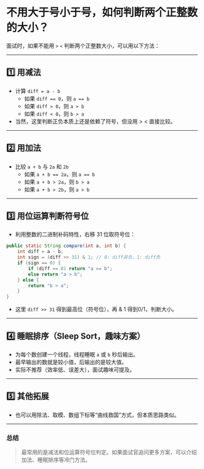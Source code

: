# 不用大于号小于号，如何判断两个正整数的大小？

面试时，如果不能用 `>` `<` 判断两个正整数大小，可以用以下方法：

---

## 1️⃣ 用减法

- 计算 `diff = a - b`
    - 如果 `diff == 0`，则 `a == b`
    - 如果 `diff > 0`，则 `a > b`
    - 如果 `diff < 0`，则 `b > a`
- 当然，这里判断正负本质上还是依赖了符号，但没用 > < 直接比较。

---

## 2️⃣ 用加法

- 比较 `a + b` 与 `2a` 和 `2b`
    - 如果 `a + b == 2a`，则 `a == b`
    - 如果 `a + b > 2a`，则 `b > a`
    - 如果 `a + b > 2b`，则 `a > b`

---

## 3️⃣ 用位运算判断符号位

- 利用整数的二进制补码特性，右移 31 位取符号位：

```java
public static String compare(int a, int b) {
    int diff = a - b;
    int sign = (diff >> 31) & 1; // 0: diff非负，1: diff负
    if (sign == 0) {
        if (diff == 0) return "a == b";
        else return "a > b";
    } else {
        return "b > a";
    }
}
```
- 这里 `diff >> 31` 得到最高位（符号位），再 & 1 得到0/1，判断大小。

---

## 4️⃣ 睡眠排序（Sleep Sort，趣味方案）

- 为每个数创建一个线程，线程睡眠 `a` 或 `b` 秒后输出。
- 最早输出的数就是较小值，后输出的是较大值。
- 实际不推荐（效率低、误差大），面试趣味可提及。

---

## 5️⃣ 其他拓展

- 也可以用除法、取模、数组下标等“曲线救国”方式，但本质思路类似。

---

### 总结

> 最常用的是减法和位运算符号位判定。如果面试官追问更多方案，可以介绍加法、睡眠排序等冷门方法。
